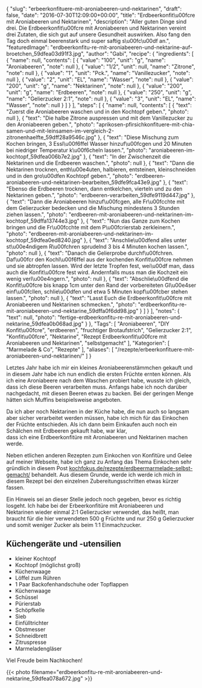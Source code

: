 {
    "slug": "erbeerkonfituere-mit-aroniabeeren-und-nektarinen",
    "draft": false,
    "date": "2016-07-30T12:09:00+00:00",
    "title": "Erdbeerkonfit\u00fcre mit Aroniabeeren und Nektarinen",
    "description": "Aller guten Dinge sind drei. Die Erdbeerkonfit\u00fcre mit Aroniabeeren und Nektarinen vereint drei Zutaten, die sich gut auf unsere Gesundheit auswirken. Also fang den Tag doch einmal beerenstark und super saftig s\u00fc\u00df an.",
    "featuredImage": "erdbeerkonfitu-re-mit-aroniabeeren-und-nektarine-auf-broetchen_59dfea03d91f3.jpg",
    "author": "Gabi",
    "recipe": {
        "ingredients": [
            {
                "name": null,
                "contents": [
                    {
                        "value": "100",
                        "unit": "g",
                        "name": "Aroniabeeren",
                        "note": null
                    },
                    {
                        "value": "1\/2",
                        "unit": null,
                        "name": "Zitrone",
                        "note": null
                    },
                    {
                        "value": "1",
                        "unit": "Pck.",
                        "name": "Vanillezucker",
                        "note": null
                    },
                    {
                        "value": "2",
                        "unit": "EL",
                        "name": "Wasser",
                        "note": null
                    },
                    {
                        "value": "200",
                        "unit": "g",
                        "name": "Nektarinen",
                        "note": null
                    },
                    {
                        "value": "200",
                        "unit": "g",
                        "name": "Erdbeeren",
                        "note": null
                    },
                    {
                        "value": "250",
                        "unit": "g",
                        "name": "Gelierzucker 2:1",
                        "note": null
                    },
                    {
                        "value": "3",
                        "unit": "EL",
                        "name": "Wasser",
                        "note": null
                    }
                ]
            }
        ],
        "steps": [
            {
                "name": null,
                "contents": [
                    {
                        "text": "Zuerst die Aroniabeeren waschen und in den Kochtopf geben.",
                        "photo": null
                    },
                    {
                        "text": "Die halbe Zitrone auspressen und mit dem Vanillezucker zu den Aroniabeeren geben.",
                        "photo": "aprikosen-pfirsichkonfituere-mit-chia-samen-und-mit-leinsamen-im-vergleich-2-zitronenhaelfte_59dff28a9546c.jpg"
                    },
                    {
                        "text": "Diese Mischung zum Kochen bringen, 3 Essl\u00f6ffel Wasser hinzuf\u00fcgen und 20 Minuten bei niedriger Temperatur k\u00f6cheln lassen.",
                        "photo": "aroniabeeren-im-kochtopf_59dfea006b7e2.jpg"
                    },
                    {
                        "text": "In der Zwischenzeit die Nektarinen und die Erdbeeren waschen.",
                        "photo": null
                    },
                    {
                        "text": "Dann die Nektarinen trocknen, enth\u00e4uten, halbieren, entsteinen, kleinschneiden und in den gro\u00dfen Kochtopf geben.",
                        "photo": "erdbeeren-aroniabeeren-und-nektarinen-bearbeiten_59dfe9fca43e9.jpg"
                    },
                    {
                        "text": "Ebenso die Erdbeeren trocknen, dann entkelchen, vierteln und zu den Nektarinen geben.",
                        "photo": "erdbeeren-verarbeiten_59dfe9119d447.jpg"
                    },
                    {
                        "text": "Dann die Aroniabeeren hinzuf\u00fcgen, alle Fr\u00fcchte mit dem Gelierzucker bedecken und die Mischung mindestens 3 Stunden ziehen lassen.",
                        "photo": "erdbeeren-mit-aroniabeeren-und-nektarinen-im-kochtopf_59dffa13744e3.jpg"
                    },
                    {
                        "text": "Nun das Ganze zum Kochen bringen und die Fr\u00fcchte mit dem P\u00fcrierstab zerkleinern.",
                        "photo": "erdbeeren-mit-aroniabeeren-und-nektarinen-im-kochtopf_59dfea0ed8240.jpg"
                    },
                    {
                        "text": "Anschlie\u00dfend alles unter st\u00e4ndigem R\u00fchren sprudelnd 3 bis 4 Minuten kochen lassen.",
                        "photo": null
                    },
                    {
                        "text": "Danach die Gelierprobe durchf\u00fchren. Daf\u00fcr den Kochl\u00f6ffel aus der kochenden Konfit\u00fcre nehmen und sie abtropfen lassen. Wird der letzte Tropfen fest, wei\u00df man, dass auch die Konfit\u00fcre fest wird. Andernfalls muss man die Kochzeit ein wenig verl\u00e4ngern.",
                        "photo": null
                    },
                    {
                        "text": "Abschlie\u00dfend die Konfit\u00fcre bis knapp 1cm unter den Rand der vorbereiteten Gl\u00e4ser einf\u00fcllen, schlie\u00dfen und etwa 5 Minuten kopf\u00fcber stehen lassen.",
                        "photo": null
                    },
                    {
                        "text": "Lasst Euch die Erdbeerkonfit\u00fcre mit Aroniabeeren und Nektarinen schmecken.",
                        "photo": "erdbeerkonfitu-re-mit-aroniabeeren-und-nektarine_59dffa0f6dd98.jpg"
                    }
                ]
            }
        ],
        "notes": {
            "text": null,
            "photo": "fertige-erdbeerkonfitu-re-mit-aroniabeeren-und-nektarine_59dfea0b068ad.jpg"
        }
    },
    "Tags": [
        "Aroniabeeren",
        "DIY Konfit\u00fcre",
        "erdbeeren",
        "fruchtiger Brotaufstrich",
        "Gelierzucker 2:1",
        "Konfit\u00fcre",
        "Nektarine",
        "Rezept Erdbeerkonfit\u00fcre mit Aroniabeeren und Nektarinen",
        "selbstgemacht"
    ],
    "Kategorien": [
        "Marmelade &amp; Co",
        "Rezepte"
    ],
    "aliases": [
        "\/rezepte\/erbeerkonfituere-mit-aroniabeeren-und-nektarinen\/"
    ]
}

Letztes Jahr habe ich mir ein kleines Aroniabeerenstämmchen gekauft und in diesem Jahr habe ich nun endlich die ersten Früchte ernten können. Als ich eine Aroniabeere nach dem Waschen probiert habe, wusste ich gleich, dass ich diese Beeren verarbeiten muss. Anfangs habe ich noch darüber nachgedacht, mit diesen Beeren etwas zu backen. Bei der geringen Menge hätten sich Muffins beispielsweise angeboten.

Da ich aber noch Nektarinen in der Küche habe, die nun auch so langsam aber sicher verarbeitet werden müssen, habe ich mich für das Einkochen der Früchte entschieden. Als ich dann beim Einkaufen auch noch ein Schälchen mit Erdbeeren gekauft habe, war klar, dass ich eine Erdbeerkonfitüre mit Aroniabeeren und Nektarinen machen werde.

Neben etlichen anderen Rezepten zum Einkochen von Konfitüre und Gelee auf meiner Webseite, habe ich ganz zu Anfang das Thema Einkochen sehr gründlich in diesem Post [kochfokus.de/rezepte/erdbeermarmelade-selbst-gemacht/][1] behandelt. Aus diesem Grunde, werde ich werde ich mich in diesem Rezept bei den einzelnen Zubereitungsschritten etwas kürzer fassen.

Ein Hinweis sei an dieser Stelle jedoch noch gegeben, bevor es richtig losgeht. Ich habe bei der Erbeerkonfitüre mit Aroniabeeren und Nektarinen wieder einmal 2:1 Gelierzucker verwendet, das heißt, man braucht für die hier verwendeten 500 g Früchte und nur 250 g Gelierzucker und somit weniger Zucker als beim 1:1 Einmachzucker.

## Küchengeräte und -utensilien

 * kleiner Kochtopf
 * Kochtopf (möglichst groß)
 * Küchenwaage
 * Löffel zum Rühren
 * 1 Paar Backofenhandschuhe oder Topflappen
 * Küchenwaage
 * Schüssel
 * Pürierstab
 * Schöpfkelle
 * Sieb
 * Einfülltrichter
 * Obstmesser
 * Schneidbrett
 * Zitruspresse
 * Marmeladengläser

Viel Freude beim Nachkochen!

{{< photo filename="erdbeerkonfitu-re-mit-aroniabeeren-und-nektarine_59dfea078a672.jpg" >}}

 [1]: https://kochfokus.de/rezepte/erdbeermarmelade-selbst-gemacht/ "Anleitung: Erdbeermarmelade selber machen"